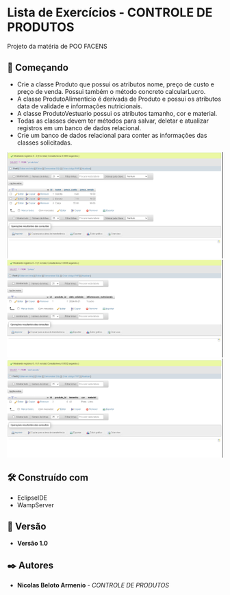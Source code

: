 # Lista de Exercícios - CONTROLE DE PRODUTOS

Projeto da matéria de POO FACENS

## 🚀 Começando

* Crie a classe Produto que possui os atributos nome, preço de custo e preço de venda. Possui também o método concreto calcularLucro.
* A classe ProdutoAlimenticio é derivada de Produto e possui os atributos data de validade e informações nutricionais.
* A classe ProdutoVestuario possui os atributos tamanho, cor e material.
* Todas as classes devem ter métodos para salvar, deletar e atualizar registros em um banco de dados relacional.
* Crie um banco de dados relacional para conter as informações das classes solicitadas.

![Print](assets/Produtos.png)
![Print](assets/Produto.png)
![Print](assets/material.png)


## 🛠️ Construído com

* EclipseIDE
* WampServer

## 📌 Versão

* **Versão 1.0** 

## ✒️ Autores

* **Nicolas Beloto Armenio** - *CONTROLE DE PRODUTOS* 
